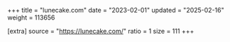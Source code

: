 +++
title = "lunecake.com"
date = "2023-02-01"
updated = "2025-02-16"
weight = 113656

[extra]
source = "https://lunecake.com/"
ratio = 1
size = 111
+++
